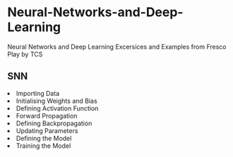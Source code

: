 # Neural-Networks-and-Deep-Learning
Neural Networks and Deep Learning Excersices and Examples from Fresco Play by TCS

## SNN
<li> Importing Data </li>
<li> Initialising Weights and Bias </li>
<li> Defining Activation Function </li>
<li> Forward Propagation </li>
<li> Defining Backpropagation </li>
<li> Updating Parameters </li>
<li> Defining the Model </li>
<li> Training the Model </li>